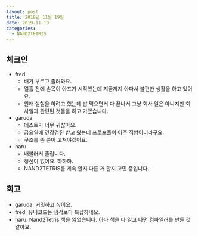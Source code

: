 ```yaml
---
layout: post
title: 2019년 11월 19일
date: 2019-11-19
categories:
  - NAND2TETRIS
---
```


## 체크인

- fred
  - 배가 부르고 졸려와요.
  - 열흘 전에 손목이 아프기 시작했는데 지금까지 아파서 불편한 생활을 하고 있어요.
  - 원래 실험을 하려고 했는데 밥 먹으면서 다 끝나서 그냥 회사 일은 아니지만 회사일과 관련된 것들을 하고 가겠습니다.
- garuda
  - 테스트가 너무 귀찮아요.
  - 금요일에 건강검진 받고 왔는데 프로포폴이 아주 직방이더라구요.
  - 구조를 좀 뜯어 고쳐야겠어요.
- haru
  - 배불러서 졸립니다.
  - 정신이 없어요. 하하하.
  - NAND2TETRIS를 계속 할지 다른 거 할지 고민 중입니다.

## 회고

- garuda: 커밋하고 싶어요.
- fred: 유니코드는 생각보다 복잡하네요.
- haru: Nand2Tetris 책을 읽었습니다. 아마 책을 다 읽고 나면 컴파일러를 만들 것 같아요.
